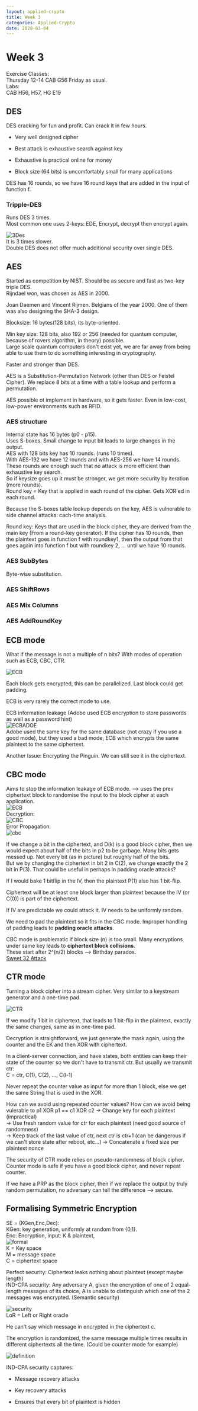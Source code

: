 ```yaml
---
layout: applied-crypto
title: Week 3
categories: Applied-Crypto
date: 2020-03-04
---
```


# Week 3

Exercise Classes:  
Thursday 12-14 CAB G56
Friday as usual.  
Labs:  
CAB H56, H57, HG E19

## DES

DES cracking for fun and profit. Can crack it in few hours.  

* Very well designed cipher

* Best attack is exhaustive search against key  

* Exhaustive is practical online for money

* Block size (64 bits) is uncomfortably small for many applications

DES has 16 rounds, so we have 16 round keys that are added in the input of function f.  

### Tripple-DES

Runs DES 3 times.  
Most common one uses 2-keys: EDE, Encrypt, decrypt then encrypt again.  

![3Des](https://i.imgur.com/V6K3Ydb.png)  
It is 3 times slower.  
Double DES does not offer much additional security over single DES.

## AES

Started as competition by NIST. Should be as secure and fast as two-key triple DES.  
Rijndael won, was chosen as AES in 2000.  

Joan Daemen and Vincent Rijmen. Belgians of the year 2000. One of them was also designing the SHA-3 design.  

Blocksize: 16 bytes(128 bits), its byte-oriented.  

Min key size: 128 bits, also 192 or 256 (needed for quantum computer, because of rovers algorithm, in theory) possible.  
Large scale quantum computers don't exist yet, we are far away from being able to use them to do something interesting in cryptography.

Faster and stronger than DES.  

AES is a Substitution-Permutation Network (other than DES or Feistel Cipher). We replace 8 bits at a time with a table lookup and perform a permutation.

AES possible ot implement in hardware, so it gets faster. Even in low-cost, low-power environments such as RFID.

### AES structure

Internal state has 16 bytes (p0 - p15).  
Uses S-boxes. Small change to input bit leads to large changes in the output.  
AES with 128 bits key has 10 rounds. (runs 10 times).  
With AES-192 we have 12 rounds and with AES-256 we have 14 rounds.  
These rounds are enough such that no attack is more efficient than exhaustive key search.  
So if keysize goes up it must be stronger, we get more security by iteration (more rounds).  
Round key = Key that is applied in each round of the cipher. Gets XOR'ed in each round.

Because the S-boxes table lookup depends on the key, AES is vulnerable to side channel attacks: cach-time analysis.

Round key: Keys that are used in the block cipher, they are derived from the main key (From a round-key generator). If the cipher has 10 rounds, then the plaintext goes in function f with roundkey1, then the output from that goes again into function f but with roundkey 2, ... until we have 10 rounds.  

### AES SubBytes

Byte-wise substitution.

### AES ShiftRows

### AES Mix Columns

### AES AddRoundKey

## ECB mode

What if the message is not a multiple of n bits? With modes of operation such as ECB, CBC, CTR.  

![ECB](https://i.imgur.com/j2DS6ET.png)  

Each block gets encrypted, this can be parallelized. Last block could get padding.  

ECB is very rarely the correct mode to use.  

ECB information leakage (Adobe used ECB encryption to store passwords as well as a password hint)  
![ECBADOE](https://i.imgur.com/rqMi4aa.png)  
Adobe used the same key for the same database (not crazy if you use a good mode), but they used a bad mode, ECB which encrypts the same plaintext to the same ciphertext.  

Another Issue: Encrypting the Pinguin. We can still see it in the ciphertext.  

## CBC mode

Aims to stop the information leakage of ECB mode. --> uses the prev ciphertext block to randomise the input to the block cipher at each application.  
![ECB](https://i.imgur.com/8tqrDYE.png)  
Decryption:  
![CBC](https://i.imgur.com/HebD6hA.png)  
Error Propagation:  
![cbc](https://i.imgur.com/B4c79RC.png)  

If we change a bit in the ciphertext, and D(k) is a good block cipher, then we would expect about half of the bits in p2 to be garbage. Many bits gets messed up. Not every bit (as in picture) but roughly half of the bits.  
But we by changing the ciphertext in bit 2 in C(2), we change exactly the 2 bit in P(3). That could be useful in perhaps in padding oracle attacks?  

If I would bake 1 bitflip in the IV, then the plaintext P(1) also has 1 bit-flip.  

Ciphertext will be at least one block larger than plaintext because the IV (or C(0)) is part of the ciphertext.  

If IV are predictable we could attack it. IV needs to be uniformly random.  

We need to pad the plaintext so it fits in the CBC mode. Improper handling of padding leads to **padding oracle attacks**.

CBC mode is problematic if block size (n) is too small. Many encryptions under same key leads to **ciphertext block collisions**.  
These start after 2^(n/2) blocks --> Birthday paradox.  
[Sweet 32 Attack](https://sweet32.info/)  

## CTR mode

Turning a block cipher into a stream cipher. Very similar to a keystream generator and a one-time pad.

![CTR](https://i.imgur.com/bozqcYf.png)  

If we modify 1 bit in ciphertext, that leads to 1 bit-flip in the plaintext, exactly the same changes, same as in one-time pad.  

Decryption is straightforward, we just generate the mask again, using the counter and the EK and then XOR with ciphertext.  

In a client-server connection, and have states, both entities can keep their state of the counter so we don't have to transmit ctr. But usually we transmit ctr:  
C = ctr, C(1), C(2), ..., C(l-1)  

Never repeat the counter value as input for more than 1 block, else we get the same String that is used in the XOR.  

How can we avoid using repeated counter values? How can we avoid being vulerable to p1 XOR p1 == c1 XOR c2 
-> Change key for each plaintext (impractical)  
-> Use fresh random value for ctr for each plaintext (need good source of randomness)  
-> Keep track of the last value of ctr, next ctr is ctr+1 (can be dangerous if we can't store state after reboot, etc...)
-> Concatenate a fixed size per plaintext nonce 

The security of CTR mode relies on pseudo-randomness of block cipher.  
Counter mode is safe if you have a good block cipher, and never repeat counter.  

If we have a PRP as the block cipher, then if we replace the output by truly random permutation, no adversary can tell the difference --> secure.  

## Formalising Symmetric Encryption

SE = (KGen,Enc,Dec):  
KGen: key generation, uniformly at random from {0,1}.  
Enc: Encryption, input: K & plaintext,  
![formal](https://i.imgur.com/vTQDESx.png)  
K = Key space  
M = message space  
C = ciphertext space  

Perfect security: Ciphertext leaks nothing about plaintext (except maybe length)  
IND-CPA security: Any adversary A, given the encryption of one of 2 equal-length messages of its choice, A is unable to distinguish which one of the 2 messages was encrypted. (Semantic security)  

![security](https://i.imgur.com/6yVIHq0.png)  
LoR = Left or Right oracle  

He can't say which message in encrypted in the ciphertext c.  

The encryption is randomized, the same message multiple times results in different ciphertexts all the time. (Could be counter mode for example)

![definition](https://i.imgur.com/zPXVFok.png)  

IND-CPA security captures:  

* Message recovery attacks  

* Key recovery attacks

* Ensures that every bit of plaintext is hidden